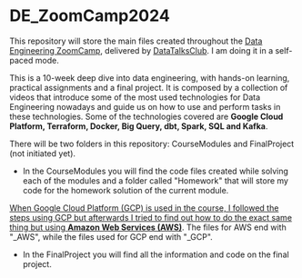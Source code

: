 # DE_ZoomCamp2024

This repository will store the main files created throughout the [Data Engineering ZoomCamp](https://github.com/DataTalksClub/data-engineering-zoomcamp), delivered by [DataTalksClub](http://datatalks.club). I am doing it in a self-paced mode.

This is a 10-week deep dive into data engineering, with hands-on learning, practical assignments and a final project. It is composed by a collection of videos that introduce some of the most used technologies for Data Engineering nowadays and guide us on how to use and perform tasks in these technologies. Some of the technologies covered are **Google Cloud Platform, Terraform, Docker, Big Query, dbt, Spark, SQL and Kafka**.

There will be two folders in this repository: CourseModules and FinalProject (not initiated yet). 

* In the CourseModules you will find the code files created while solving each of the modules and a folder called "Homework" that will store my code for the homework solution of the current module.
  
<ins>When Google Cloud Platform (GCP) is used in the course, I followed the steps using GCP but afterwards I tried to find out how to do the exact same thing but using **Amazon Web Services (AWS)**</ins>. The files for AWS end with "_AWS", while the files used for GCP end with "_GCP".
* In the FinalProject you will find all the information and code on the final project.
